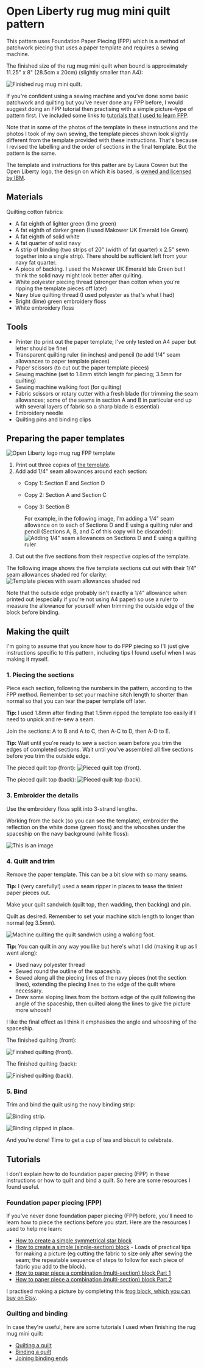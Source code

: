 # Open Liberty rug mug mini quilt pattern

This pattern uses Foundation Paper Piecing (FPP) which is a method of patchwork piecing that uses a paper template and requires a sewing machine.

The finished size of the rug mug mini quilt when bound is approximately 11.25" x 8" (28.5cm x 20cm) (slightly smaller than A4):

![Finished rug mug mini quilt.](images/finished-rugmug.jpg)

If you're confident using a sewing machine and you've done some basic patchwork and quilting but you've never done any FPP before, I would suggest doing an FPP tutorial then practising with a simple picture-type of pattern first. I've included some links to [tutorials that I used to learn FPP](https://github.com/lauracowen/openliberty-rugmug#tutorials).

Note that in some of the photos of the template in these instructions and the photos I took of my own sewing, the template pieces shown look slightly different from the template provided with these instructions. That's because I revised the labelling and the order of sections in the final template. But the pattern is the same.

The template and instructions for this patter are by Laura Cowen but the Open Liberty logo, the design on which it is based, is [owned and licensed by IBM](https://github.com/OpenLiberty/logos/blob/main/LICENSE.adoc).

## Materials

Quilting cotton fabrics:
- A fat eighth of lighter green (lime green)
- A fat eighth of darker green (I used Makower UK Emerald Isle Green)
- A fat eighth of solid white
- A fat quarter of solid navy
- A strip of binding (two strips of 20" (width of fat quarter) x 2.5" sewn together into a single strip). There should be sufficient left from your navy fat quarter.
- A piece of backing. I used the Makower UK Emerald Isle Green but I think the solid navy might look better after quilting.
- White polyester piecing thread (stronger than cotton when you're ripping the template pieces off later)
- Navy blue quilting thread (I used polyester as that's what I had)
- Bright (lime) green embroidery floss
- White embroidery floss


## Tools

- Printer (to print out the paper template; I've only tested on A4 paper but letter should be fine)
- Transparent quilting ruler (in inches) and pencil (to add 1/4" seam allowances to paper template pieces)
- Paper scissors (to cut out the paper template pieces)
- Sewing machine (set to 1.8mm stitch length for piecing; 3.5mm for quilting)
- Sewing machine walking foot (for quilting)
- Fabric scissors or rotary cutter with a fresh blade (for trimming the seam allowances; some of the seams in section A and B in particular end up with several layers of fabric so a sharp blade is essential)
- Embroidery needle
- Quilting pins and binding clips



## Preparing the paper templates

![Open Liberty logo mug rug FPP template](images/open-liberty-logo-mugrug-fpp-template.png)

1. Print out three copies of [the template](pattern-templates/open-liberty-logo-mugrug-fpp-template.pdf).
2. Add add 1/4" seam allowances around each section:
   - Copy 1: Section E and Section D
   - Copy 2: Section A and Section C
   - Copy 3: Section B
  
     For example, in the following image, I'm adding a 1/4" seam allowance on to each of Sections D and E using a quilting ruler and pencil (Sections A, B, and C of this copy will be discarded):
  ![Adding 1/4" seam allowances on Sections D and E using a quilting ruler](images/add-seam-allowances.jpg)
3. Cut out the five sections from their respective copies of the template.

The following image shows the five template sections cut out with their 1/4" seam allowances shaded red for clarity:
![Template pieces with seam allowances shaded red](images/exploded-template-seamallowances.jpg)

Note that the outside edge probably isn't exactly a 1/4" allowance when printed out (especially if you're not using A4 paper) so use a ruler to measure the allowance for yourself when trimming the outside edge of the block before binding.


## Making the quilt

I'm going to assume that you know how to do FPP piecing so I'll just give instructions specific to this pattern, including tips I found useful when I was making it myself.


### 1. Piecing the sections

Piece each section, following the numbers in the pattern, according to the FPP method. Remember to set your machine sitch length to shorter than normal so that you can tear the paper template off later.

**Tip:**
I used 1.8mm after finding that 1.5mm ripped the template too easily if I need to unpick and re-sew a seam.

Join the sections: A to B and A to C, then A-C to D, then A-D to E.

**Tip:**
Wait until you're ready to sew a section seam before you trim the edges of completed sections. Wait until you've assembled all five sections before you trim the outside edge.

The pieced quilt top (front):
![Pieced quilt top (front).](images/assembled.jpg)

The pieced quilt top (back):
![Pieced quilt top (back).](images/assembled-template.jpg)


### 3. Embroider the details

Use the embroidery floss split into 3-strand lengths.

Working from the back (so you can see the template), embroider the reflection on the white dome (green floss) and the whooshes under the spaceship on the navy background (white floss):

![This is an image](images/embroidering.jpg)

### 4. Quilt and trim

Remove the paper template. This can be a bit slow with so many seams.

**Tip:**
I (very carefully!) used a seam ripper in places to tease the tiniest paper pieces out.

Make your quilt sandwich (quilt top, then wadding, then backing) and pin.

Quilt as desired. Remember to set your machine sitch length to longer than normal (eg 3.5mm).

![Machine quilting the quilt sandwich using a walking foot.](images/quilting-walkingfoot.jpg)

**Tip:**
You can quilt in any way you like but here's what I did (making it up as I went along):

* Used navy polyester thread 
* Sewed round the outline of the spaceship.
* Sewed along all the piecing lines of the navy pieces (not the section lines), extending the piecing lines to the edge of the quilt where necessary.
* Drew some sloping lines from the bottom edge of the quilt following the angle of the spaceship, then quilted along the lines to give the picture more whoosh!

I like the final effect as I think it emphasises the angle and whooshing of the spaceship.

The finished quilting (front):

![Finished quilting (front).](images/quilt-sandwich.jpg)

The finished quilting (back):

![Finished quilting (back).](images/quilting-back.jpg)


### 5. Bind

Trim and bind the quilt using the navy binding strip:

![Binding strip.](images/binding_strip.jpg)

![Binding clipped in place.](images/binding-clips.jpg)


And you're done! Time to get a cup of tea and biscuit to celebrate.

## Tutorials

I don't explain how to do foundation paper piecing (FPP) in these instructions or how to quilt and bind a quilt. So here are some resources I found useful.

### Foundation paper piecing (FPP)

If you've never done foundation paper piecing (FPP) before, you'll need to learn how to piece the sections before you start. Here are the resources I used to help me learn:

* [How to create a simple symmetrical star block](https://weallsew.com/beginner-friendly-foundation-paper-piecing/)
* [How to create a simple (single-section) block](https://youtu.be/NhMWjUDbHcQ)  - Loads of practical tips for making a picture (eg cutting the fabric to size only after sewing the seam; the repeatable sequence of steps to follow for each piece of fabric you add to the block).
* [How to paper piece a combination (multi-section) block Part 1](https://youtu.be/ZjEO_ErvxJ4)
* [How to paper piece a combination (multi-section) block Part 2](https://youtu.be/SzhaQkaqRrQ)

I practised making a picture by completing this [frog block, which you can buy on Etsy](https://www.etsy.com/uk/listing/1022198969/frog-on-lily-pad-paper-pieced-block).

### Quilting and binding

In case they're useful, here are some tutorials I used when finishing the rug mug mini quilt:

* [Quilting a quilt](https://www.sewmotion.com/the_quilting.html)
* [Binding a quilt](https://www.sewmotion.com/the_binding.html)
* [Joining binding ends](https://www.sewmotion.com/joining_binding_ends.html)
